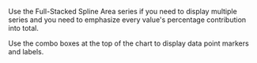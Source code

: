 Use the Full-Stacked Spline Area series if you need to display multiple series and you need to emphasize every value's percentage contribution into total.

Use the combo boxes at the top of the chart to display data point markers and labels.
